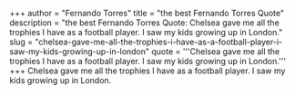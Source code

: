 +++
author = "Fernando Torres"
title = "the best Fernando Torres Quote"
description = "the best Fernando Torres Quote: Chelsea gave me all the trophies I have as a football player. I saw my kids growing up in London."
slug = "chelsea-gave-me-all-the-trophies-i-have-as-a-football-player-i-saw-my-kids-growing-up-in-london"
quote = '''Chelsea gave me all the trophies I have as a football player. I saw my kids growing up in London.'''
+++
Chelsea gave me all the trophies I have as a football player. I saw my kids growing up in London.
